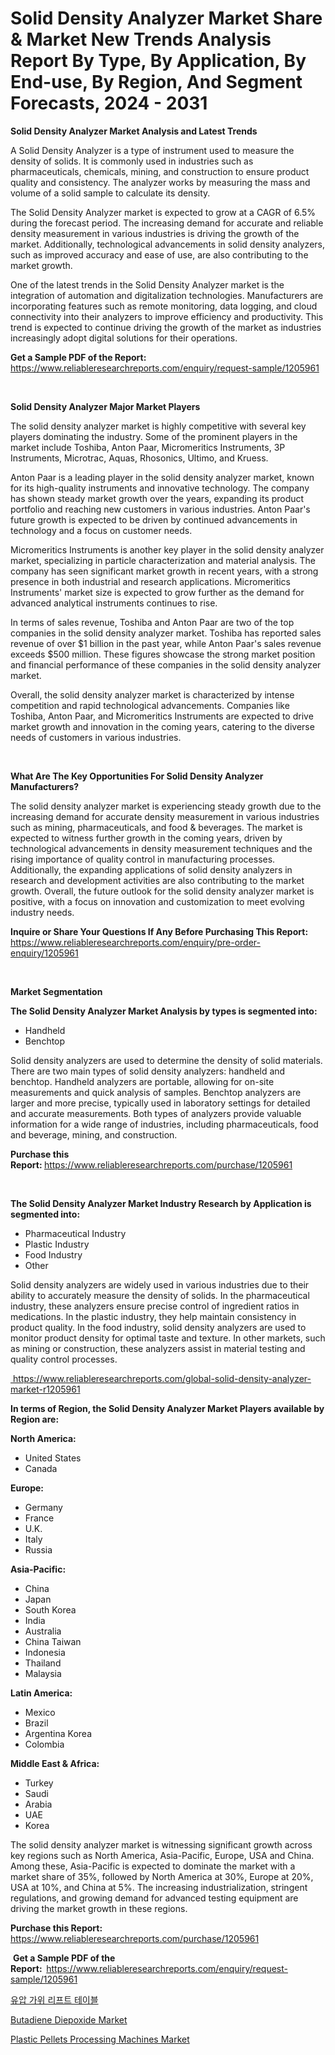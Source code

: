 <p><h1>Solid Density Analyzer Market Share & Market New Trends Analysis Report By Type, By Application, By End-use, By Region, And Segment Forecasts, 2024 - 2031</h1></p><p><strong>Solid Density Analyzer Market Analysis and Latest Trends</strong></p>
<p><p>A Solid Density Analyzer is a type of instrument used to measure the density of solids. It is commonly used in industries such as pharmaceuticals, chemicals, mining, and construction to ensure product quality and consistency. The analyzer works by measuring the mass and volume of a solid sample to calculate its density.</p><p>The Solid Density Analyzer market is expected to grow at a CAGR of 6.5% during the forecast period. The increasing demand for accurate and reliable density measurement in various industries is driving the growth of the market. Additionally, technological advancements in solid density analyzers, such as improved accuracy and ease of use, are also contributing to the market growth.</p><p>One of the latest trends in the Solid Density Analyzer market is the integration of automation and digitalization technologies. Manufacturers are incorporating features such as remote monitoring, data logging, and cloud connectivity into their analyzers to improve efficiency and productivity. This trend is expected to continue driving the growth of the market as industries increasingly adopt digital solutions for their operations.</p></p>
<p><strong>Get a Sample PDF of the Report:&nbsp;</strong> <a href="https://www.reliableresearchreports.com/enquiry/request-sample/1205961">https://www.reliableresearchreports.com/enquiry/request-sample/1205961</a></p>
<p>&nbsp;</p>
<p><strong>Solid Density Analyzer Major Market Players</strong></p>
<p><p>The solid density analyzer market is highly competitive with several key players dominating the industry. Some of the prominent players in the market include Toshiba, Anton Paar, Micromeritics Instruments, 3P Instruments, Microtrac, Aquas, Rhosonics, Ultimo, and Kruess.</p><p>Anton Paar is a leading player in the solid density analyzer market, known for its high-quality instruments and innovative technology. The company has shown steady market growth over the years, expanding its product portfolio and reaching new customers in various industries. Anton Paar's future growth is expected to be driven by continued advancements in technology and a focus on customer needs.</p><p>Micromeritics Instruments is another key player in the solid density analyzer market, specializing in particle characterization and material analysis. The company has seen significant market growth in recent years, with a strong presence in both industrial and research applications. Micromeritics Instruments' market size is expected to grow further as the demand for advanced analytical instruments continues to rise.</p><p>In terms of sales revenue, Toshiba and Anton Paar are two of the top companies in the solid density analyzer market. Toshiba has reported sales revenue of over $1 billion in the past year, while Anton Paar's sales revenue exceeds $500 million. These figures showcase the strong market position and financial performance of these companies in the solid density analyzer market.</p><p>Overall, the solid density analyzer market is characterized by intense competition and rapid technological advancements. Companies like Toshiba, Anton Paar, and Micromeritics Instruments are expected to drive market growth and innovation in the coming years, catering to the diverse needs of customers in various industries.</p></p>
<p>&nbsp;</p>
<p><strong>What Are The Key Opportunities For Solid Density Analyzer Manufacturers?</strong></p>
<p><p>The solid density analyzer market is experiencing steady growth due to the increasing demand for accurate density measurement in various industries such as mining, pharmaceuticals, and food & beverages. The market is expected to witness further growth in the coming years, driven by technological advancements in density measurement techniques and the rising importance of quality control in manufacturing processes. Additionally, the expanding applications of solid density analyzers in research and development activities are also contributing to the market growth. Overall, the future outlook for the solid density analyzer market is positive, with a focus on innovation and customization to meet evolving industry needs.</p></p>
<p><strong>Inquire or Share Your Questions If Any Before Purchasing This Report:</strong> <a href="https://www.reliableresearchreports.com/enquiry/pre-order-enquiry/1205961">https://www.reliableresearchreports.com/enquiry/pre-order-enquiry/1205961</a></p>
<p>&nbsp;</p>
<p><strong>Market Segmentation</strong></p>
<p><strong>The Solid Density Analyzer Market Analysis by types is segmented into:</strong></p>
<p><ul><li>Handheld</li><li>Benchtop</li></ul></p>
<p><p>Solid density analyzers are used to determine the density of solid materials. There are two main types of solid density analyzers: handheld and benchtop. Handheld analyzers are portable, allowing for on-site measurements and quick analysis of samples. Benchtop analyzers are larger and more precise, typically used in laboratory settings for detailed and accurate measurements. Both types of analyzers provide valuable information for a wide range of industries, including pharmaceuticals, food and beverage, mining, and construction.</p></p>
<p><strong>Purchase this Report:&nbsp;</strong><a href="https://www.reliableresearchreports.com/purchase/1205961">https://www.reliableresearchreports.com/purchase/1205961</a></p>
<p>&nbsp;</p>
<p><strong>The Solid Density Analyzer Market Industry Research by Application is segmented into:</strong></p>
<p><ul><li>Pharmaceutical Industry</li><li>Plastic Industry</li><li>Food Industry</li><li>Other</li></ul></p>
<p><p>Solid density analyzers are widely used in various industries due to their ability to accurately measure the density of solids. In the pharmaceutical industry, these analyzers ensure precise control of ingredient ratios in medications. In the plastic industry, they help maintain consistency in product quality. In the food industry, solid density analyzers are used to monitor product density for optimal taste and texture. In other markets, such as mining or construction, these analyzers assist in material testing and quality control processes.</p></p>
<p><a href="https://www.reliableresearchreports.com/global-solid-density-analyzer-market-r1205961">&nbsp;https://www.reliableresearchreports.com/global-solid-density-analyzer-market-r1205961</a></p>
<p><strong>In terms of Region, the Solid Density Analyzer Market Players available by Region are:</strong></p>
<p>
    <p> <strong> North America: </strong>
        <ul>
            <li>United States</li>
            <li>Canada</li>
        </ul>
        </p> 
    <p> <strong> Europe: </strong>
        <ul>
            <li>Germany</li>
            <li>France</li>
            <li>U.K.</li>
            <li>Italy</li>
            <li>Russia</li>
        </ul>
        </p> 
    <p> <strong> Asia-Pacific: </strong>
        <ul>
            <li>China</li>
            <li>Japan</li>
            <li>South Korea</li>
            <li>India</li>
            <li>Australia</li>
            <li>China Taiwan</li>
            <li>Indonesia</li>
            <li>Thailand</li>
            <li>Malaysia</li>
        </ul>
        </p> 
    <p> <strong> Latin America: </strong>
        <ul>
            <li>Mexico</li>
            <li>Brazil</li>
            <li>Argentina Korea</li>
            <li>Colombia</li>
        </ul>
        </p> 
    <p> <strong> Middle East & Africa: </strong>
        <ul>
            <li>Turkey</li>
            <li>Saudi</li>
            <li>Arabia</li>
            <li>UAE</li>
            <li>Korea</li>
        </ul>
    </p>
    </p>
<p><p>The solid density analyzer market is witnessing significant growth across key regions such as North America, Asia-Pacific, Europe, USA and China. Among these, Asia-Pacific is expected to dominate the market with a market share of 35%, followed by North America at 30%, Europe at 20%, USA at 10%, and China at 5%. The increasing industrialization, stringent regulations, and growing demand for advanced testing equipment are driving the market growth in these regions.</p></p>
<p><strong>Purchase this Report: </strong><a href="https://www.reliableresearchreports.com/purchase/1205961">https://www.reliableresearchreports.com/purchase/1205961</a></p>
<p>&nbsp;<strong>Get a Sample PDF of the Report:&nbsp;&nbsp;</strong><a href="https://www.reliableresearchreports.com/enquiry/request-sample/1205961">https://www.reliableresearchreports.com/enquiry/request-sample/1205961</a></p>
<p><strong></strong></p>
<p><p><a href="https://github.com/solomonbode85/Market-Research-Report-List-1/blob/main/904118338773.md">유압 가위 리프트 테이블</a></p><p><a href="https://issuu.com/reportprime-2/docs/butadiene-diepoxide-market-size-2030.pptx">Butadiene Diepoxide Market</a></p><p><a href="https://github.com/dimitrishawkinswaynenp91rgz/Market-Research-Report-List-2/blob/main/plastic-pellets-processing-machines-market.md">Plastic Pellets Processing Machines Market</a></p></p>